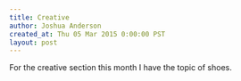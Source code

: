 ```yaml
---
title: Creative
author: Joshua Anderson
created_at: Thu 05 Mar 2015 0:00:00 PST
layout: post
---
```


For the creative section this month I have the topic of shoes.

<img class="post-image" src="https://s3.amazonaws.com/xatigo/shoe-contact.jpg" alt="">

<img class="post-image" src="https://s3.amazonaws.com/xatigo/shoe.jpg" alt="">
